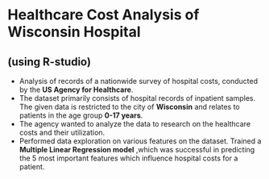 # Healthcare Cost Analysis of Wisconsin Hospital
## (using R-studio)
  * Analysis of records of a nationwide survey of hospital costs, conducted by the **US Agency for Healthcare**.
  * The dataset primarily consists of hospital records of inpatient samples. The given data is restricted to the city of **Wisconsin** and relates to patients in the age group **0-17 years**.
  * The agency wanted to analyze the data to research on the healthcare costs and their utilization.
  * Performed data exploration on various features on the dataset. Trained a **Multiple Linear Regression model** ,which was successful in predicting the 5 most important features which influence hospital costs for a patient.
